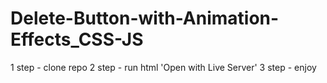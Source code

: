 # Delete-Button-with-Animation-Effects_CSS-JS

1 step - clone repo
2 step - run html 'Open with Live Server'
3 step - enjoy
